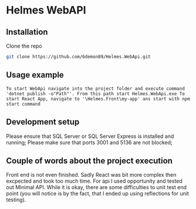 # Helmes WebAPI
## Installation

Clone the repo
   ```sh
   git clone https://github.com/6demon89/Helmes.WebApi.git
   ```
   
## Usage example
``
To start WebApi navigate into the project folder and execute command 'dotnet publish -o"Path"'. From this path start Helmes.WebApi.exe
To start React App, navigate to '\Helmes.Front\my-app' ans start with npm start command
``

## Development setup

Please ensure that SQL Server or SQL Server Express is installed and running;
Please make sure that ports 3001 and 5136 are not blocked;

## Couple of words about the project execution

Front end is not even finished. Sadly React was bit more complex then excpected and took too much time.
For api I used opportunity and tested out Minimal API. While it is okay, there are some difficulties to unit test end point (you will notice is by the fact, that I ended up using reflections for unit testing).

